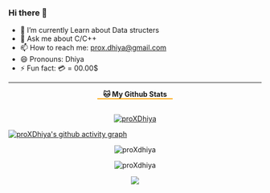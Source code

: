 ### Hi there 👋


- 🌱 I’m currently Learn about Data structers
- 💬 Ask me about C/C++
- 📫 How to reach me: prox.dhiya@gmail.com
- 😄 Pronouns: Dhiya
- ⚡ Fun fact: 💳 = 00.00$

<hr>

<p style="text-align: center; border-bottom: 2px solid orange; padding: 0; width: 150px; margin: 0 auto; margin-bottom: 30px;">
    <b>🐱 My Github Stats</b>
</p>

<p align="center">
<a href="https://github.com/proXdhiya/github-profile-trophy"><img src="https://github-profile-trophy.vercel.app/?username=proXdhiya&theme=dracula" alt="proXDhiya" /></a>
</p>


[![proXDhiya's github activity graph](https://activity-graph.herokuapp.com/graph?username=proXDhiya&theme=github)](https://github.com/proXDhiya/github-readme-activity-graph)


<p align="center"><img src="https://github-readme-stats.vercel.app/api/top-langs?username=proXDhiya&show_icons=true&theme=gotham&locale=en&layout=compact" alt="proXdhiya" /></p>

<p align="center"> <img src="https://github-readme-stats.vercel.app/api?username=proXDhiya&show_icons=true&theme=gotham" alt="proXdhiya" />

<p align="center">
<img src="https://metrics.lecoq.io/proXDhiya?template=classic&base.header=0&base.activity=0&base.community=0&base.repositories=0&base.metadata=0&isocalendar=1&pagespeed=1&pagespeed.detailed=false&pagespeed.screenshot=false&isocalendar.duration=half-year&config.timezone=Africa%2FAlgiers&config.animated=true" />
</p>
